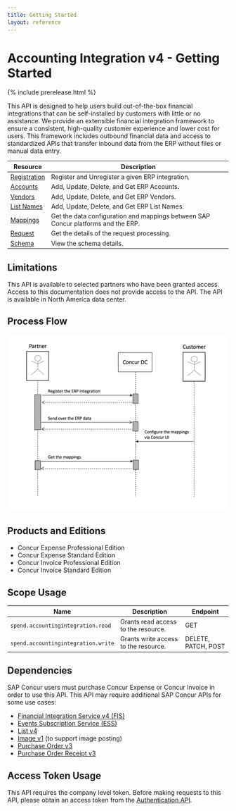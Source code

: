 ```yaml
---
title: Getting Started
layout: reference
---
```


# Accounting Integration v4 - Getting Started

{% include prerelease.html %}

This API is designed to help users build out-of-the-box financial integrations that can be self-installed by customers with little or no assistance. We provide an extensible financial integration framework to ensure a consistent, high-quality customer experience and lower cost for users. This framework includes outbound financial data and access to standardized APIs that transfer inbound data from the ERP without files or manual data entry.

Resource|Description
---|---
[Registration](./v4.accountingintegration-registration.html)|Register and Unregister a given ERP integration.
[Accounts](./v4.accountingintegration-account.html)|Add, Update, Delete, and Get ERP Accounts.
[Vendors](./v4.accountingintegration-vendor.html)|Add, Update, Delete, and Get ERP Vendors.
[List Names](./v4.accountingintegration-list.html)|Add, Update, Delete, and Get ERP List Names.
[Mappings](./v4.accountingintegration-mappings.html)|Get the data configuration and mappings between SAP Concur platforms and the ERP.
[Request](./v4.accountingintegration-request.html)|Get the details of the request processing.
[Schema](./v4.accountingintegration-schema.html)|View the schema details.

## Limitations

This API is available to selected partners who have been granted access. Access to this documentation does not provide access to the API. The API is available in North America data center.

## <a name="process-flow"></a>Process Flow

![Process Flow for Accounting Integration V4](./v4.accountingintegration-process-flow.png)

## <a name="products-editions"></a>Products and Editions

* Concur Expense Professional Edition
* Concur Expense Standard Edition
* Concur Invoice Professional Edition
* Concur Invoice Standard Edition

## <a name="scope-usage"></a>Scope Usage

Name|Description|Endpoint
---|---|---
`spend.accountingintegration.read`|Grants read access to the resource.|GET
`spend.accountingintegration.write`|Grants write access to the resource.|DELETE, PATCH, POST

## <a name="dependencies"></a>Dependencies

SAP Concur users must purchase Concur Expense or Concur Invoice in order to use this API. This API may require additional SAP Concur APIs for some use cases:

* [Financial Integration Service v4 (FIS)](https://developer.concur.com/api-reference/financial-integration/v4.financial-integration.html)
* [Events Subscription Service (ESS)](https://developer.concur.com/api-reference/common/ess/getting-started.html)
* [List v4](https://developer.concur.com/api-reference/common/lists/v4.list.html)
* [Image v1](https://developer.concur.com/api-reference/image/v1.image.html) (to support image posting)
* [Purchase Order v3](https://developer.concur.com/api-reference/invoice/v3.purchase-order.html)
* [Purchase Order Receipt v3](https://developer.concur.com/api-reference/invoice/v3.purchase-order-receipt.html)

## <a name="access-token-usage"></a>Access Token Usage

This API requires the company level token. Before making requests to this API, please obtain an access token from the [Authentication API](https://developer.concur.com/api-reference/authentication/getting-started.html).
